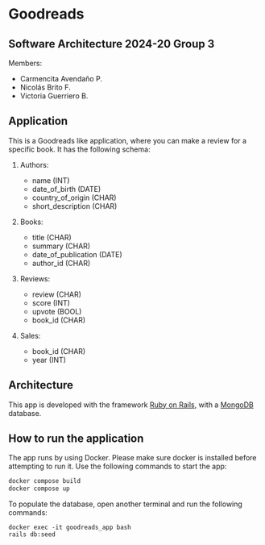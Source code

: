 
# Goodreads

## Software Architecture 2024-20 Group 3

Members:

- Carmencita Avendaño P.
- Nicolás Brito F.
- Victoria Guerriero B.

## Application

This is a Goodreads like application, where you can make a review for a specific book. It has the following schema:

1. Authors:
    - name (INT)
    - date_of_birth (DATE)
    - country_of_origin (CHAR)
    - short_description (CHAR)

2. Books:
    - title (CHAR)
    - summary (CHAR)
    - date_of_publication (DATE)
    - author_id (CHAR)

3. Reviews:
    - review (CHAR)
    - score (INT)
    - upvote (BOOL)
    - book_id (CHAR)

4. Sales:
    - book_id (CHAR)
    - year (INT)

## Architecture

This app is developed with the framework [Ruby on Rails](https://rubyonrails.org/), with a [MongoDB](https://www.mongodb.com/) database.

## How to run the application

The app runs by using Docker. Please make sure docker is installed before attempting to run it. Use the following commands to start the app:

``` zsh
docker compose build
docker compose up
``` 

To populate the database, open another terminal and run the following commands:

````
docker exec -it goodreads_app bash
rails db:seed
````